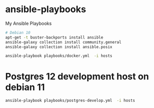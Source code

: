 # ansible-playbooks
My Ansible Playbooks

``` bash
# Debian 10
apt-get -t buster-backports install ansible
ansible-galaxy collection install community.general
ansible-galaxy collection install ansible.posix
```

```bash
ansible-playbook playbooks/docker.yml  -i hosts
```

# Postgres 12 development host on debian 11
```bash
ansible-playbook playbooks/postgres-develop.yml  -i hosts
```

